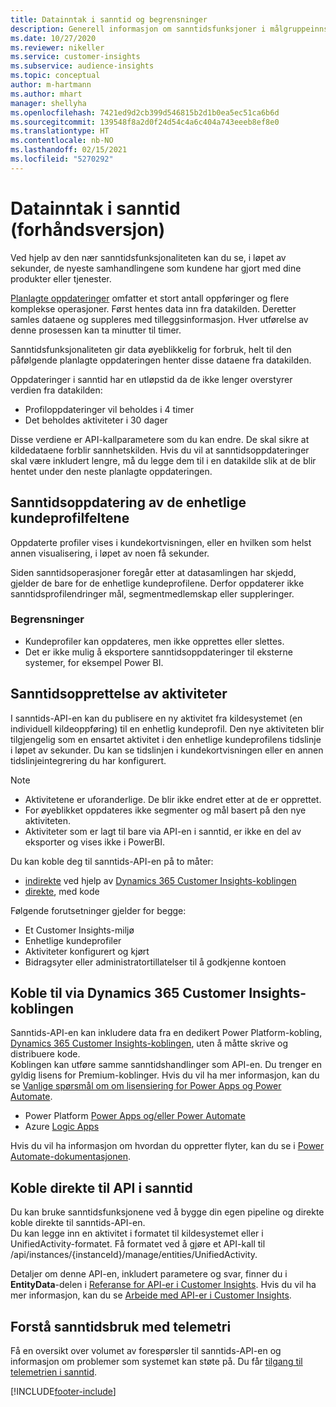 ```yaml
---
title: Datainntak i sanntid og begrensninger
description: Generell informasjon om sanntidsfunksjoner i målgruppeinnsikt.
ms.date: 10/27/2020
ms.reviewer: nikeller
ms.service: customer-insights
ms.subservice: audience-insights
ms.topic: conceptual
author: m-hartmann
ms.author: mhart
manager: shellyha
ms.openlocfilehash: 7421ed9d2cb399d546815b2d1b0ea5ec51ca6b6d
ms.sourcegitcommit: 139548f8a2d0f24d54c4a6c404a743eeeb8ef8e0
ms.translationtype: HT
ms.contentlocale: nb-NO
ms.lasthandoff: 02/15/2021
ms.locfileid: "5270292"
---
```

# <a name="real-time-data-ingestion-preview"></a>Datainntak i sanntid (forhåndsversjon)

Ved hjelp av den nær sanntidsfunksjonaliteten kan du se, i løpet av sekunder, de nyeste samhandlingene som kundene har gjort med dine produkter eller tjenester.

[Planlagte oppdateringer](system.md#schedule-tab) omfatter et stort antall oppføringer og flere komplekse operasjoner. Først hentes data inn fra datakilden. Deretter samles dataene og suppleres med tilleggsinformasjon. Hver utførelse av denne prosessen kan ta minutter til timer.

Sanntidsfunksjonaliteten gir data øyeblikkelig for forbruk, helt til den påfølgende planlagte oppdateringen henter disse dataene fra datakilden.

Oppdateringer i sanntid har en utløpstid da de ikke lenger overstyrer verdien fra datakilden:

- Profiloppdateringer vil beholdes i 4 timer
- Det beholdes aktiviteter i 30 dager

Disse verdiene er API-kallparametere som du kan endre. De skal sikre at kildedataene forblir sannhetskilden. Hvis du vil at sanntidsoppdateringer skal være inkludert lengre, må du legge dem til i en datakilde slik at de blir hentet under den neste planlagte oppdateringen.

## <a name="real-time-update-of-the-unified-customer-profile-fields"></a>Sanntidsoppdatering av de enhetlige kundeprofilfeltene

Oppdaterte profiler vises i kundekortvisningen, eller en hvilken som helst annen visualisering, i løpet av noen få sekunder.

Siden sanntidsoperasjoner foregår etter at datasamlingen har skjedd, gjelder de bare for de enhetlige kundeprofilene. Derfor oppdaterer ikke sanntidsprofilendringer mål, segmentmedlemskap eller suppleringer.

### <a name="limitations"></a>Begrensninger

- Kundeprofiler kan oppdateres, men ikke opprettes eller slettes.
- Det er ikke mulig å eksportere sanntidsoppdateringer til eksterne systemer, for eksempel Power BI.

## <a name="real-time-creation-of-activities"></a>Sanntidsopprettelse av aktiviteter

I sanntids-API-en kan du publisere en ny aktivitet fra kildesystemet (en individuell kildeoppføring) til en enhetlig kundeprofil. Den nye aktiviteten blir tilgjengelig som en ensartet aktivitet i den enhetlige kundeprofilens tidslinje i løpet av sekunder. Du kan se tidslinjen i kundekortvisningen eller en annen tidslinjeintegrering du har konfigurert.

> [!NOTE]
>
> - Aktivitetene er uforanderlige. De blir ikke endret etter at de er opprettet.
> - For øyeblikket oppdateres ikke segmenter og mål basert på den nye aktiviteten.
> - Aktiviteter som er lagt til bare via API-en i sanntid, er ikke en del av eksporter og vises ikke i PowerBI.

Du kan koble deg til sanntids-API-en på to måter:

- [indirekte](#connect-via-the-dynamics-365-customer-insights-connector) ved hjelp av [Dynamics 365 Customer Insights-koblingen](https://docs.microsoft.com/connectors/customerinsights/)
- [direkte](#connect-directly-to-the-real-time-api), med kode

Følgende forutsetninger gjelder for begge:

- Et Customer Insights-miljø
- Enhetlige kundeprofiler
- Aktiviteter konfigurert og kjørt
- Bidragsyter eller administratortillatelser til å godkjenne kontoen

## <a name="connect-via-the-dynamics-365-customer-insights-connector"></a>Koble til via Dynamics 365 Customer Insights-koblingen

Sanntids-API-en kan inkludere data fra en dedikert Power Platform-kobling, [Dynamics 365 Customer Insights-koblingen](https://docs.microsoft.com/connectors/customerinsights/), uten å måtte skrive og distribuere kode.    
Koblingen kan utføre samme sanntidshandlinger som API-en. Du trenger en gyldig lisens for Premium-koblinger. Hvis du vil ha mer informasjon, kan du se [Vanlige spørsmål om om lisensiering for Power Apps og Power Automate](https://docs.microsoft.com/power-platform/admin/powerapps-flow-licensing-faq).

- Power Platform [Power Apps og/eller Power Automate](https://docs.microsoft.com/connectors/)
- Azure [Logic Apps](https://docs.microsoft.com/azure/connectors/apis-list)

Hvis du vil ha informasjon om hvordan du oppretter flyter, kan du se i [Power Automate-dokumentasjonen](https://docs.microsoft.com/power-automate/).

## <a name="connect-directly-to-the-real-time-api"></a>Koble direkte til API i sanntid

Du kan bruke sanntidsfunksjonene ved å bygge din egen pipeline og direkte koble direkte til sanntids-API-en.    
Du kan legge inn en aktivitet i formatet til kildesystemet eller i UnifiedActivity-formatet. Få formatet ved å gjøre et API-kall til /api/instances/{instanceId}/manage/entities/UnifiedActivity.

Detaljer om denne API-en, inkludert parametere og svar, finner du i **EntityData**-delen i [Referanse for API-er i Customer Insights](https://developer.ci.ai.dynamics.com/api-details#api=CustomerInsights). Hvis du vil ha mer informasjon, kan du se [Arbeide med API-er i Customer Insights](apis.md).

## <a name="understand-your-real-time-usage-with-telemetry"></a>Forstå sanntidsbruk med telemetri

Få en oversikt over volumet av forespørsler til sanntids-API-en og informasjon om problemer som systemet kan støte på. Du får [tilgang til telemetrien i sanntid](system.md#api-usage-tab). 


[!INCLUDE[footer-include](../includes/footer-banner.md)]